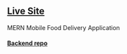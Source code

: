 ## [Live Site](https://idyllic-otter-ffc189.netlify.app/home)

MERN Mobile Food Delivery Application

#### [Backend repo](https://github.com/Kmachappy/FoodDelivery-MERN--Backend)



